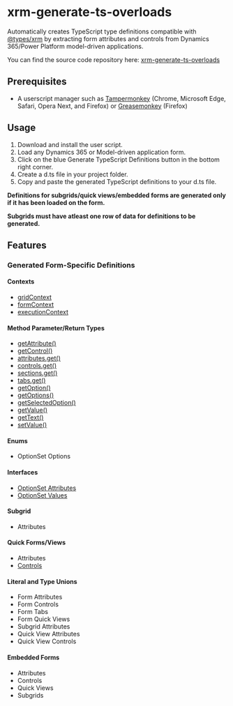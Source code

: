 # xrm-generate-ts-overloads

Automatically creates TypeScript type definitions compatible with [@types/xrm](https://www.npmjs.com/package/@types/xrm) by extracting form attributes and controls from Dynamics 365/Power Platform model-driven applications.

You can find the source code repository here: [xrm-generate-ts-overloads](https://github.com/gncnpk/xrm-generate-ts-overloads)

## Prerequisites

* A userscript manager such as [Tampermonkey](https://www.tampermonkey.net/) (Chrome, Microsoft Edge, Safari, Opera Next, and Firefox) or [Greasemonkey](https://www.greasespot.net/) (Firefox)

## Usage

1. Download and install the user script.
2. Load any Dynamics 365 or Model-driven application form.
3. Click on the blue Generate TypeScript Definitions button in the bottom right corner.
4. Create a d.ts file in your project folder.
5. Copy and paste the generated TypeScript definitions to your d.ts file.

**Definitions for subgrids/quick views/embedded forms are generated only if it has been loaded on the form.**

**Subgrids must have atleast one row of data for definitions to be generated.**

## Features

### Generated Form-Specific Definitions

#### Contexts
* [gridContext](https://learn.microsoft.com/en-us/power-apps/developer/model-driven-apps/clientapi/clientapi-grid-context)
* [formContext](https://learn.microsoft.com/en-us/power-apps/developer/model-driven-apps/clientapi/clientapi-form-context)
* [executionContext](https://learn.microsoft.com/en-us/power-apps/developer/model-driven-apps/clientapi/clientapi-execution-context)

#### Method Parameter/Return Types
* [getAttribute()](https://learn.microsoft.com/en-us/power-apps/developer/model-driven-apps/clientapi/reference/attributes)
* [getControl()](https://learn.microsoft.com/en-us/power-apps/developer/model-driven-apps/clientapi/reference/controls/getcontrol)
* [attributes.get()](https://learn.microsoft.com/en-us/power-apps/developer/model-driven-apps/clientapi/reference/attributes)
* [controls.get()](https://learn.microsoft.com/en-us/power-apps/developer/model-driven-apps/clientapi/reference/controls)
* [sections.get()](https://learn.microsoft.com/en-us/power-apps/developer/model-driven-apps/clientapi/reference/formcontext-ui-tab-sections)
* [tabs.get()](https://learn.microsoft.com/en-us/power-apps/developer/model-driven-apps/clientapi/reference/formcontext-ui-tabs)
* [getOption()](https://learn.microsoft.com/en-us/power-apps/developer/model-driven-apps/clientapi/reference/attributes#choices-and-choice-column-types)
* [getOptions()](https://learn.microsoft.com/en-us/power-apps/developer/model-driven-apps/clientapi/reference/attributes#choices-and-choice-column-types)
* [getSelectedOption()](https://learn.microsoft.com/en-us/power-apps/developer/model-driven-apps/clientapi/reference/attributes#choices-and-choice-column-types)
* [getValue()](https://learn.microsoft.com/en-us/power-apps/developer/model-driven-apps/clientapi/reference/attributes)
* [getText()](https://learn.microsoft.com/en-us/power-apps/developer/model-driven-apps/clientapi/reference/attributes#choices-and-choice-column-types)
* [setValue()](https://learn.microsoft.com/en-us/power-apps/developer/model-driven-apps/clientapi/reference/attributes)

#### Enums
* OptionSet Options

#### Interfaces
* [OptionSet Attributes](https://learn.microsoft.com/en-us/power-apps/developer/model-driven-apps/clientapi/reference/attributes#choices-and-choice-column-types)
* [OptionSet Values](https://learn.microsoft.com/en-us/power-apps/developer/model-driven-apps/clientapi/reference/attributes#choices-and-choice-column-types)

#### Subgrid
* Attributes

#### Quick Forms/Views
* Attributes
* [Controls](https://learn.microsoft.com/en-us/power-apps/developer/model-driven-apps/clientapi/reference/formcontext-ui-quickforms)

#### Literal and Type Unions
* Form Attributes
* Form Controls
* Form Tabs
* Form Quick Views
* Subgrid Attributes
* Quick View Attributes
* Quick View Controls

#### Embedded Forms
* Attributes
* Controls
* Quick Views
* Subgrids


